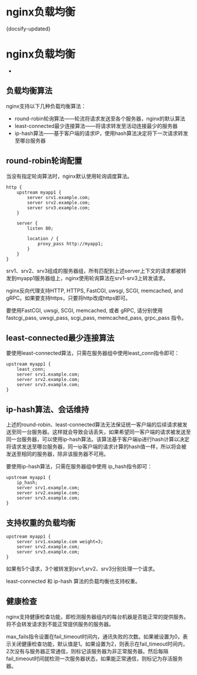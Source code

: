 
# nginx负载均衡
{docsify-updated}




# nginx负载均衡
-

## 负载均衡算法
nginx支持以下几种负载均衡算法：

+ round-robin轮询算法——轮流将请求发送至各个服务器，nginx的默认算法
+ least-connected最少连接算法——将请求转发至活动连接最少的服务器
+ ip-hash算法——基于客户端的请求IP，使用hash算法决定将下一次请求转发至哪台服务器

## round-robin轮询配置
当没有指定轮询算法时，nginx默认使用轮询调度算法。

    http {
        upstream myapp1 {
            server srv1.example.com;
            server srv2.example.com;
            server srv3.example.com;
        }

        server {
            listen 80;

            location / {
                proxy_pass http://myapp1;
            }
        }
    }
srv1、srv2、srv3组成的服务器组，所有匹配到上述server上下文的请求都被转发到myapp1服务器组上，nginx使用轮询算法在srv1-srv3上转发请求。

nginx反向代理支持HTTP, HTTPS, FastCGI, uwsgi, SCGI, memcached, and gRPC。如果要支持https，只要将http改成https即可。

要使用FastCGI, uwsgi, SCGI, memcached, 或者 gRPC, 请分别使用 fastcgi_pass, uwsgi_pass, scgi_pass, memcached_pass,  grpc_pass 指令。

## least-connected最少连接算法
要使用least-connected算法，只需在服务器组中使用least_conn指令即可：

    upstream myapp1 {
        least_conn;
        server srv1.example.com;
        server srv2.example.com;
        server srv3.example.com;
    }

## ip-hash算法、会话维持
上述的round-robin、least-connected算法无法保证统一客户端的后续请求被发送至同一台服务器。这样就会导致会话丢失，如果希望同一客户端的请求被发送至同一台服务器，可以使用ip-hash算法。该算法基于客户端ip进行hash计算以决定将请求发送至哪台服务器，同一ip客户端的请求计算的hash值一样，所以将会被发送至相同的服务器，除非该服务器不可用。

要使用ip-hash算法，只需在服务器组中使用 ip_hash指令即可：

    upstream myapp1 {
        ip_hash;
        server srv1.example.com;
        server srv2.example.com;
        server srv3.example.com;
    }

## 支持权重的负载均衡

    upstream myapp1 {
        server srv1.example.com weight=3;
        server srv2.example.com;
        server srv3.example.com;
    }
如果有5个请求，3个被转发到srv1,srv2、srv3分别处理一个请求。

least-connected 和 ip-hash 算法的负载均衡也支持权重。

## 健康检查
nginx支持健康检查功能，即检测服务器组内的每台机器是否能正常的提供服务。将不会转发请求到不能正常提供服务的服务器。

max_fails指令设置在fail_timeout时间内，通讯失败的次数。如果被设置为0，表示关闭健康检查功能，默认值是1。如果设置为2，则表示在fail_timeout时间内，2次没有与服务器正常通信，则标记该服务器为非正常服务器。然后每隔fail_timeout时间就检测一次服务器状态，如果能正常通信，则标记为存活服务器。
